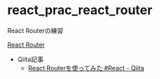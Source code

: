 # react_prac_react_router
React Routerの練習

[React Router](https://reactrouter.com/en/main)

- Qiita記事
  - [React Routerを使ってみた #React - Qiita](https://qiita.com/yo16/items/daa0ba481c88a809e65b)
